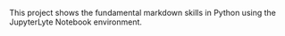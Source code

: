 This project shows the fundamental markdown skills in Python using the JupyterLyte Notebook environment.
